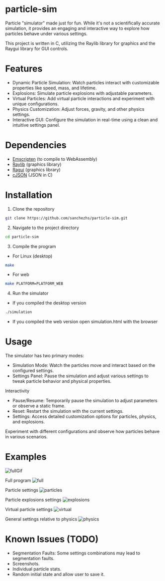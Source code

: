 # particle-sim
Particle "simulator" made just for fun. While it's not a scientifically accurate simulation, it provides an engaging and interactive way to explore how particles behave under various settings.

This project is written in C, utilizing the Raylib library for graphics and the Raygui library for GUI controls.

# Features
- Dynamic Particle Simulation: Watch particles interact with customizable properties like speed, mass, and lifetime.
- Explosions: Simulate particle explosions with adjustable parameters.
- Virtual Particles: Add virtual particle interactions and experiment with unique configurations.
- Physics Customization: Adjust forces, gravity, and other physics settings.
- Interactive GUI: Configure the simulation in real-time using a clean and intuitive settings panel.

# Dependencies
- [Emscripten](https://emscripten.org/docs/getting_started/downloads.html) (to compile to WebAssembly)
- [Raylib](https://www.raylib.com/) (graphics library)
- [Ragui](https://github.com/raygui) (graphics library)
- [cJSON](https://github.com/DaveGamble/cJSON) (JSON in C)


# Installation
1. Clone the repository
```bash
git clone https://github.com/sanchezhs/particle-sim.git
```

2. Navigate to the project directory
```bash
cd particle-sim
```

3. Compile the program
- For Linux (desktop)
```bash
make
```

- For web
```bash
make PLATFORM=PLATFORM_WEB
```

4. Run the simulator
- If you compiled the desktop version
```bash
./simulation
```

- If you compiled the web version open simulation.html with the browser


# Usage

The simulator has two primary modes:
- Simulation Mode: Watch the particles move and interact based on the configured settings.
- Settings Panel: Pause the simulation and adjust various settings to tweak particle behavior and physical properties.

Interactivity
- Pause/Resume: Temporarily pause the simulation to adjust parameters or observe a static frame.
- Reset: Restart the simulation with the current settings.
- Settings: Access detailed customization options for particles, physics, and explosions.

Experiment with different configurations and observe how particles behave in various scenarios.

# Examples
![fullGif](./examples/example1.gif)

Full program
![full](./examples/full.png)

Particle settings
![particles](./examples/particles.png)

Particle explosions settings
![explosions](./examples/explosions.png)

Virtual particle settings
![virtual](./examples/virtual.png)

General settings relative to physics
![physics](./examples/physics.png)

# Known Issues (TODO)
- Segmentation Faults: Some settings combinations may lead to segmentation faults.
- Screenshots.
- Individual particle stats.
- Random initial state and allow user to save it.